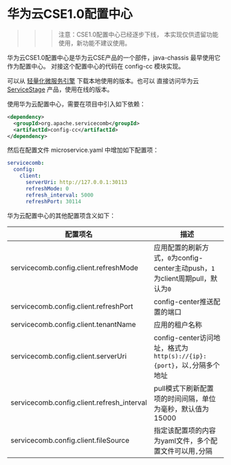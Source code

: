 # 华为云CSE1.0配置中心

>>> 注意：CSE1.0配置中心已经逐步下线， 本实现仅供遗留功能使用，新功能不建议使用。

华为云CSE1.0配置中心是华为云CSE产品的一个部件，java-chassis 最早使用它作为配置中心。 对接这个配置中心的代码在 config-cc 模块实现。

可以从 [轻量化微服务引擎](https://cse-bucket.obs.myhwclouds.com/LocalCSE/Local-CSE-1.0.3.zip) 下载本地使用的版本。也可以
直接访问华为云 [ServiceStage](https://console.huaweicloud.com/servicestage) 产品，使用在线的版本。

使用华为云配置中心，需要在项目中引入如下依赖：

```xml
<dependency>
  <groupId>org.apache.servicecomb</groupId>
  <artifactId>config-cc</artifactId>
</dependency>
```

然后在配置文件 microservice.yaml 中增加如下配置项：

```yaml
servicecomb:
  config:
    client:
      serverUri: http://127.0.0.1:30113
      refreshMode: 0
      refresh_interval: 5000
      refreshPort: 30114
```

华为云配置中心的其他配置项含义如下：

|配置项名|描述|
|---|---|
|servicecomb.config.client.refreshMode|应用配置的刷新方式，`0`为config-center主动push，`1`为client周期pull，默认为`0`|
|servicecomb.config.client.refreshPort|config-center推送配置的端口|
|servicecomb.config.client.tenantName|应用的租户名称|
|servicecomb.config.client.serverUri|config-center访问地址，格式为`http(s)://{ip}:{port}`，以`,`分隔多个地址|
|servicecomb.config.client.refresh_interval|pull模式下刷新配置项的时间间隔，单位为毫秒，默认值为15000|
|servicecomb.config.client.fileSource|指定该配置项的内容为yaml文件，多个配置文件可以用`,`分隔|
